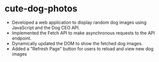 # cute-dog-photos

- Developed a web application to display random dog images using JavaScript and the Dog CEO API.
- Implemented the Fetch API to make asynchronous requests to the API endpoint.
- Dynamically updated the DOM to show the fetched dog images.
- Added a "Refresh Page" button for users to reload and view new dog images
